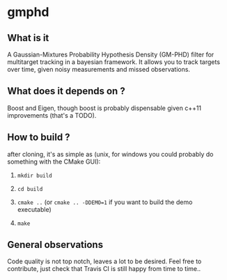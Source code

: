 gmphd
=====

What is it
----------
A Gaussian-Mixtures Probability Hypothesis Density (GM-PHD) filter for multitarget tracking in a bayesian framework. It allows you to track targets over time, given noisy measurements and missed observations.

What does it depends on ?
-------------------------
Boost and Eigen, though boost is probably dispensable given c++11 improvements (that's a TODO).

How to build ?
--------------
after cloning, it's as simple as (unix, for windows you could probably do something with the CMake GUI):

1. `mkdir build`

2. `cd build`

3. `cmake ..` (or `cmake .. -DDEMO=1` if you want to build the demo executable)

4. `make`

General observations
--------------------
Code quality is not top notch, leaves a lot to be desired. Feel free to contribute, just check that 
Travis CI is still happy from time to time..
